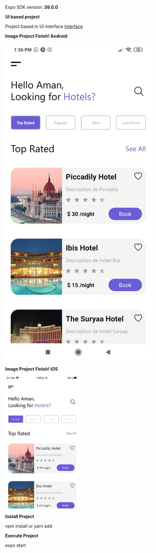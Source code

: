 Expo SDK version: **39.0.0**

**UI based project**

Project based in UI interface [Interface](https://www.instagram.com/p/CIAnec3AGXE/)

**Image Project Finish! Android**

![alt text](https://github.com/nelson-sepulveda/hotels-mobile-rn/blob/master/finish-android.jpeg?raw=true)

**Image Project Finish! iOS**

![alt text](https://github.com/nelson-sepulveda/hotels-mobile-rn/blob/master/finish-ios.png?raw=true)

**Install Project**

npm install or yarn add

**Execute Project**

expo start